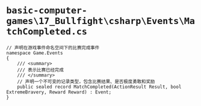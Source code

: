 # `basic-computer-games\17_Bullfight\csharp\Events\MatchCompleted.cs`

```
// 声明在游戏事件命名空间下的比赛完成事件
namespace Game.Events
{
    /// <summary>
    /// 表示比赛已经完成
    /// </summary>
    // 声明一个不可变的记录类型，包含比赛结果、是否极度勇敢和奖励
    public sealed record MatchCompleted(ActionResult Result, bool ExtremeBravery, Reward Reward) : Event;
}
```
